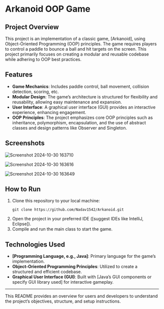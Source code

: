 

# Arkanoid OOP Game

## Project Overview

This project is an implementation of a classic game, [Arkanoid], using Object-Oriented Programming (OOP) principles. The game requires players to control a paddle to bounce a ball and hit targets on the screen. This project primarily focuses on creating a modular and reusable codebase while adhering to OOP best practices.

## Features

- **Game Mechanics**: Includes paddle control, ball movement, collision detection, scoring, etc.
- **Modular Design**: The game’s architecture is structured for flexibility and reusability, allowing easy maintenance and expansion.
- **User Interface**: A graphical user interface (GUI) provides an interactive experience, enhancing engagement.
- **OOP Principles**: The project emphasizes core OOP principles such as inheritance, polymorphism, encapsulation, and the use of abstract classes and design patterns like Observer and Singleton.

## Screenshots

 ![Screenshot 2024-10-30 163710](https://github.com/user-attachments/assets/b2935c6d-7f3c-448b-a60a-6e249002401e)
 
 ![Screenshot 2024-10-30 163616](https://github.com/user-attachments/assets/0badbd8b-1ff3-4413-9e6e-3d32fd639f3c)
  
  ![Screenshot 2024-10-30 163649](https://github.com/user-attachments/assets/31687a80-50a9-475e-8dc5-be7c765a3fba)
 



## How to Run

1. Clone this repository to your local machine:
   ```
   git clone https://github.com/Nadav1542/Arkanoid.git
   ```
2. Open the project in your preferred IDE ([suggest IDEs like IntelliJ, Eclipse]).
3. Compile and run the main class to start the game.

## Technologies Used

- **[Programming Language, e.g., Java]**: Primary language for the game’s implementation.
- **Object-Oriented Programming Principles**: Utilized to create a structured and efficient codebase.
- **Graphical User Interface (GUI)**: Built with [Java’s GUI components or specify GUI library used] for interactive gameplay.

---

This README provides an overview for users and developers to understand the project’s objectives, structure, and setup instructions.
